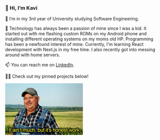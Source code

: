 ### 👋 Hi, I’m Kavi
🌱 I’m in my 3rd year of University studying Software Engineering.

👀 Technology has always been a passion of mine since I was a kid. It started out with me flashing custom ROMs on my Android phone and installing different operating systems on my moms old HP. Programming has been a newfound interest of mine. Currently, I'm learning React development with Next.js in my free time. I also recently got into messing around with home servers.

📫 You can reach me on [LinkedIn](https://www.linkedin.com/in/kaviraj-vijayanthiran-a4aa9b240).

👨‍💻 Check out my pinned projects below!

<img src="./images/it-aint-much-but-its-honest-work.jpeg" width="250px"/>

<!--- - ⚡ Fun fact: ... --->

<!---
KaviV23/KaviV23 is a ✨ special ✨ repository because its `README.md` (this file) appears on your GitHub profile.
You can click the Preview link to take a look at your changes.
--->
